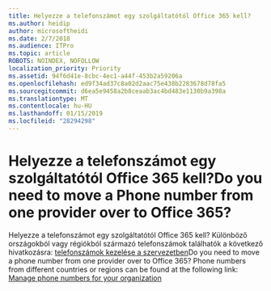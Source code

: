 ```yaml
---
title: Helyezze a telefonszámot egy szolgáltatótól Office 365 kell?
ms.author: heidip
author: microsoftheidi
ms.date: 2/7/2018
ms.audience: ITPro
ms.topic: article
ROBOTS: NOINDEX, NOFOLLOW
localization_priority: Priority
ms.assetid: 94f6d41e-8cbc-4ec1-a44f-453b2a59206a
ms.openlocfilehash: ed9f34ad37c8a02d2aac75e438b2283678d78fa5
ms.sourcegitcommit: d6ea5e9458a2b8ceaab3ac4bd483e1130b9a398a
ms.translationtype: MT
ms.contentlocale: hu-HU
ms.lasthandoff: 01/15/2019
ms.locfileid: "28294298"
---
```

# <a name="do-you-need-to-move-a-phone-number-from-one-provider-over-to-office-365"></a><span data-ttu-id="e1654-102">Helyezze a telefonszámot egy szolgáltatótól Office 365 kell?</span><span class="sxs-lookup"><span data-stu-id="e1654-102">Do you need to move a Phone number from one provider over to Office 365?</span></span>

<span data-ttu-id="e1654-p101">Helyezze a telefonszámot egy szolgáltatótól Office 365 kell? Különböző országokból vagy régiókból származó telefonszámok találhatók a következő hivatkozásra: [telefonszámok kezelése a szervezetben](https://docs.microsoft.com/SkypeForBusiness/what-are-calling-plans-in-office-365/manage-phone-numbers-for-your-organization/manage-phone-numbers-for-your-organization)</span><span class="sxs-lookup"><span data-stu-id="e1654-p101">Do you need to move a phone number from one provider over to Office 365? Phone numbers from different countries or regions can be found at the following link: [Manage phone numbers for your organization](https://docs.microsoft.com/SkypeForBusiness/what-are-calling-plans-in-office-365/manage-phone-numbers-for-your-organization/manage-phone-numbers-for-your-organization)</span></span>
  

